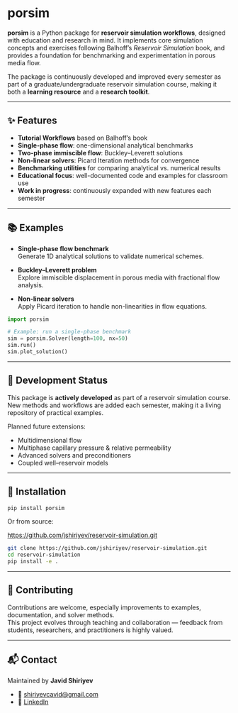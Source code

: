 # porsim  

**porsim** is a Python package for **reservoir simulation workflows**, designed with education and research in mind. It implements core simulation concepts and exercises following Balhoff’s *Reservoir Simulation* book, and provides a foundation for benchmarking and experimentation in porous media flow.  

The package is continuously developed and improved every semester as part of a graduate/undergraduate reservoir simulation course, making it both a **learning resource** and a **research toolkit**.  

---

## ✨ Features  

- **Tutorial Workflows** based on Balhoff’s book  
- **Single-phase flow**: one-dimensional analytical benchmarks  
- **Two-phase immiscible flow**: Buckley–Leverett solutions  
- **Non-linear solvers**: Picard Iteration methods for convergence  
- **Benchmarking utilities** for comparing analytical vs. numerical results  
- **Educational focus**: well-documented code and examples for classroom use  
- **Work in progress**: continuously expanded with new features each semester  

---

## 📚 Examples  

- **Single-phase flow benchmark**  
  Generate 1D analytical solutions to validate numerical schemes.  

- **Buckley–Leverett problem**  
  Explore immiscible displacement in porous media with fractional flow analysis.  

- **Non-linear solvers**  
  Apply Picard iteration to handle non-linearities in flow equations.  

```python
import porsim  

# Example: run a single-phase benchmark  
sim = porsim.Solver(length=100, nx=50)  
sim.run()
sim.plot_solution()  
```

---

## 🚧 Development Status  

This package is **actively developed** as part of a reservoir simulation course.  
New methods and workflows are added each semester, making it a living repository of practical examples.  

Planned future extensions:  
- Multidimensional flow  
- Multiphase capillary pressure & relative permeability  
- Advanced solvers and preconditioners  
- Coupled well–reservoir models  

---

## 🔧 Installation  

```bash
pip install porsim
```

Or from source:  

https://github.com/jshiriyev/reservoir-simulation.git

```bash
git clone https://github.com/jshiriyev/reservoir-simulation.git
cd reservoir-simulation
pip install -e .
```

---

## 🤝 Contributing  

Contributions are welcome, especially improvements to examples, documentation, and solver methods.  
This project evolves through teaching and collaboration — feedback from students, researchers, and practitioners is highly valued.  

---

## 📬 Contact  

Maintained by **Javid Shiriyev**  
- 📧 [shiriyevcavid@gmail.com](mailto:shiriyevcavid@gmail.com)  
- 🔗 [LinkedIn](https://www.linkedin.com/in/jshiriyev/)  

